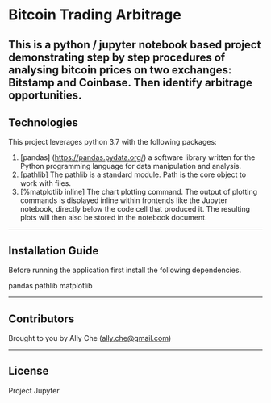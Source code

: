 # Bitcoin Trading Arbitrage 

This is a python / jupyter notebook based project demonstrating step by step procedures of analysing bitcoin prices on two exchanges: Bitstamp and Coinbase. Then identify arbitrage opportunities.
---

## Technologies

This project leverages python 3.7 with the following packages:

1. [pandas] (https://pandas.pydata.org/) a software library written for the Python programming language for data manipulation and analysis. 
2. [pathlib] The pathlib is a standard module. Path is the core object to work with files.
3. [%matplotlib inline] The chart plotting command. The output of plotting commands is displayed inline within frontends like the Jupyter notebook, directly below the code cell that produced it. The resulting plots will then also be stored in the notebook document.

---

## Installation Guide

Before running the application first install the following dependencies.

pandas
pathlib
matplotlib

---

## Contributors

Brought to you by Ally Che (ally.che@gmail.com)

---

## License
Project Jupyter